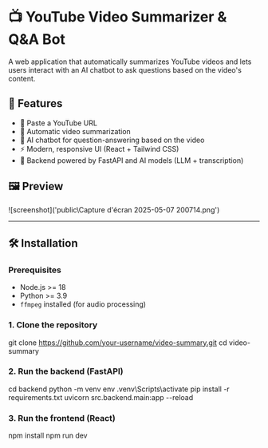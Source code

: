 # 📺 YouTube Video Summarizer & Q&A Bot

A web application that automatically summarizes YouTube videos and lets users interact with an AI chatbot to ask questions based on the video's content.

## 🚀 Features

- 🔗 Paste a YouTube URL
- 📝 Automatic video summarization
- 🤖 AI chatbot for question-answering based on the video
- ⚡ Modern, responsive UI (React + Tailwind CSS)
- 🧠 Backend powered by FastAPI and AI models (LLM + transcription)

## 🖼️ Preview

![screenshot]('public\Capture d'écran 2025-05-07 200714.png') <!-- Replace with a real image if you have one -->

---

## 🛠️ Installation

### Prerequisites

- Node.js >= 18
- Python >= 3.9
- `ffmpeg` installed (for audio processing)

### 1. Clone the repository

git clone https://github.com/your-username/video-summary.git
cd video-summary

### 2. Run the backend (FastAPI)

cd backend
python -m venv env
.venv\Scripts\activate 
pip install -r requirements.txt
uvicorn src.backend.main:app --reload

### 3. Run the frontend (React)

npm install
npm run dev
